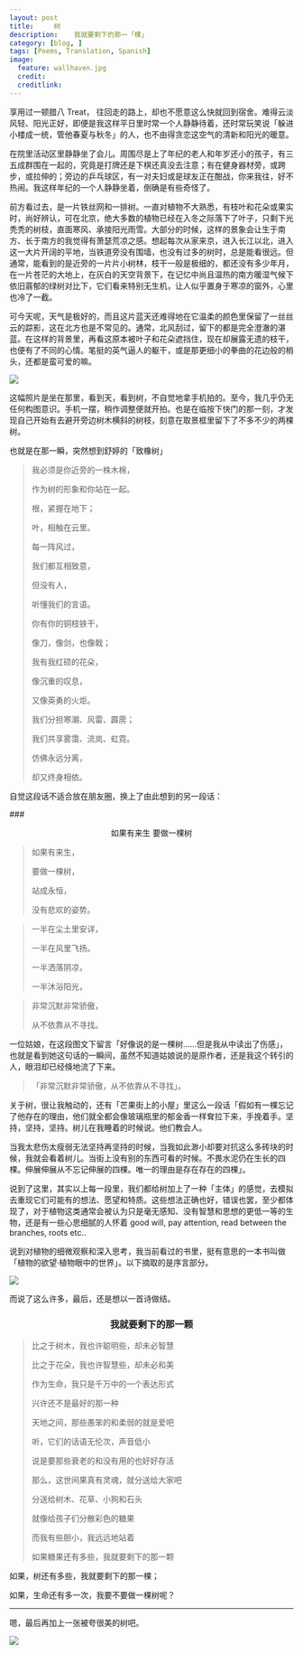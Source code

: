 ```yaml
---
layout: post  
title:     树
description:    我就要剩下的那一「棵」 
category: [blog, ]  
tags: [Poems, Translation, Spanish]  
image:
  feature: wallhaven.jpg
  credit:   
  creditlink:   
---
```


享用过一顿腊八 Treat， 往回走的路上，却也不愿意这么快就回到宿舍。难得云淡风轻、阳光正好，即便是我这样平日里时常一个人静静待着，还时常玩笑说「躲进小楼成一统，管他春夏与秋冬」的人，也不由得贪恋这空气的清新和阳光的暖意。

在院里活动区里静静坐了会儿。周围尽是上了年纪的老人和年岁还小的孩子，有三五成群围在一起的，究竟是打牌还是下棋还真没去注意；有在健身器材旁，或跨步，或拉伸的；旁边的乒乓球区，有一对夫妇或是球友正在酣战，你来我往，好不热闹。我这样年纪的一个人静静坐着，倒确是有些奇怪了。

前方看过去，是一片铁丝网和一排树。一直对植物不大熟悉，有枝叶和花朵或果实时，尚好辨认，可在北京，绝大多数的植物已经在入冬之际落下了叶子，只剩下光秃秃的树枝，直面寒风、承接阳光雨雪。大部分的时候，这样的景象会让生于南方、长于南方的我觉得有萧瑟荒凉之感。想起每次从家来京，进入长江以北，进入这一大片开阔的平地，当铁道旁没有围墙，也没有过多的树时，总是能看很远。但通常，能看到的是近旁的一片片小树林，枝干一般是极细的，都还没有多少年月，在一片苍茫的大地上，在灰白的天空背景下，在记忆中尚且温热的南方暖湿气候下依旧蓊郁的绿树对比下，它们看来特别无生机，让人似乎置身于寒凉的窗外，心里也冷了一截。

可今天呢，天气是极好的，而且这片蓝天还难得地在它温柔的颜色里保留了一丝丝云的踪影，这在北方也是不常见的。通常，北风刮过，留下的都是完全澄澈的湛蓝。在这样的背景里，再看这原本被叶子和花朵遮挡住，现在却展露无遗的枝干，也便有了不同的心情。笔挺的英气逼人的躯干，或是那更细小的拳曲的花边般的梢头，还都是蛮可爱的嘛。

![](http://7xp8y1.com1.z0.glb.clouddn.com/WeChat_1453025179.jpeg)

这幅照片是坐在那里，看到天，看到树，不自觉地拿手机拍的。至今，我几乎仍无任何构图意识。手机一摆，稍作调整便就开拍。也是在临按下快门的那一刻，才发现自己开始有去避开旁边树木横斜的树枝，刻意在取景框里留下了不多不少的两棵树。

也就是在那一瞬，突然想到舒婷的「致橡树」

> 我必须是你近旁的一株木棉，
> 
> 作为树的形象和你站在一起。
> 
> 根，紧握在地下；
> 
> 叶，相触在云里。
> 
> 每一阵风过，
> 
> 我们都互相致意，
> 
> 但没有人，
> 
> 听懂我们的言语。
> 
> 你有你的铜枝铁干，
> 
> 像刀，像剑，也像戟；
> 
> 我有我红硕的花朵，
> 
> 像沉重的叹息，
> 
> 又像英勇的火炬。
> 
> 我们分担寒潮、风雷、霹雳；
> 
> 我们共享雾霭、流岚、虹霓。
> 
> 仿佛永远分离，
> 
> 却又终身相依。

自觉这段话不适合放在朋友圈，换上了由此想到的另一段话：

###<center>如果有来生 要做一棵树</center>                                                                               

> 如果有来生，
> 
> 要做一棵树，
> 
> 站成永恒，
> 
> 没有悲欢的姿势。


> 一半在尘土里安详，              
> 
> 一半在风里飞扬。
> 
> 一半洒落阴凉，              
> 
> 一半沐浴阳光，

 
> 非常沉默非常骄傲，
> 
> 从不依靠从不寻找。

一位姑娘，在这段图文下留言「好像说的是一棵树......但是我从中读出了伤感」，也就是看到她这句话的一瞬间，虽然不知道姑娘说的是原作者，还是我这个转引的人，眼泪却已经倏地流了下来。

>「非常沉默非常骄傲，从不依靠从不寻找」。

关于树，很让我触动的，还有「芒果街上的小屋」里这么一段话「假如有一棵忘记了他存在的理由，他们就全都会像玻璃瓶里的郁金香一样耷拉下来，手挽着手。坚持，坚持，坚持。树儿在我睡着的时候说。他们教会人。

当我太悲伤太瘦弱无法坚持再坚持的时候，当我如此渺小却要对抗这么多砖块的时候，我就会看着树儿。当街上没有别的东西可看的时候。不畏水泥仍在生长的四棵。伸展伸展从不忘记伸展的四棵。唯一的理由是存在存在的四棵」。

说到了这里，其实以上每一段里，我们都给树加上了一种「主体」的感觉，去模拟去重现它们可能有的想法、愿望和特质。这些想法正确也好，错误也罢，至少都体现了，对于植物这类通常会被认为只是毫无感知、没有智慧和思想的更低一等的生物，还是有一些心思细腻的人怀着 good will, pay attention, read between the branches, roots etc..

说到对植物的细微观察和深入思考，我当前看过的书里，挺有意思的一本书叫做「植物的欲望·植物眼中的世界」。以下摘取的是序言部分。

![](http://7xp8y1.com1.z0.glb.clouddn.com/WeChat_1453034186.jpeg)

而说了这么许多，最后，还是想以一首诗做结。

### <center>我就要剩下的那一颗</center>

> 比之于树木，我也许聪明些，却未必智慧
> 
> 比之于花朵，我也许智慧些，却未必和美
> 
> 作为生命，我只是千万中的一个表达形式
> 
> 兴许还不是最好的那一种
> 
> 天地之间，那些愚笨的和柔弱的就是爱吧
> 
> 听，它们的话语无伦次，声音低小
> 
> 说是要那些衰老的和没有用的也好好存活
> 
> 那么，这世间果真有灵魂，就分送给大家吧
> 
> 分送给树木、花草、小狗和石头
> 
> 就像给孩子们分散彩色的糖果
> 
> 而我有些胆小，我远远地站着
> 
> 如果糖果还有多些，我就要剩下的那一颗

如果，树还有多些，我就要剩下的那一棵；

如果，生命还有多一次，我要不要做一棵树呢？

***

嗯，最后再加上一张被夸很美的树吧。

![](http://7xp8y1.com1.z0.glb.clouddn.com/WeChat_1453026183.jpeg)

